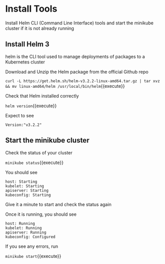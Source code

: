 # Install Tools

Install Helm CLI (Command Line Interface) tools and start the minikube cluster if it is not already running

## Install Helm 3

helm is the CLI tool used to manage deployments of packages to a Kubernetes cluster

Download and Unzip the Helm package from the official Github repo

`curl -L https://get.helm.sh/helm-v3.2.2-linux-amd64.tar.gz | tar xvz && mv linux-amd64/helm /usr/local/bin/helm`{{execute}}

Check that Helm installed correctly

`helm version`{{execute}}

Expect to see
```shell
Version:"v3.2.2"
```

## Start the minikube cluster

Check the status of your cluster

`minikube status`{{execute}}

You should see
```shell
host: Starting
kubelet: Starting
apiserver: Starting
kubeconfig: Starting
```

Give it a minute to start and check the status again

Once it is running, you should see
```shell
host: Running
kubelet: Running
apiserver: Running
kubeconfig: Configured
```

If you see any errors, run

`minikube start`{{execute}}
